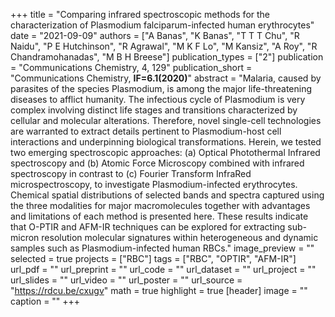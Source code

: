 +++
title = "Comparing infrared spectroscopic methods for the characterization of Plasmodium falciparum-infected human erythrocytes"
date = "2021-09-09"
authors = ["A Banas", "K Banas", "T T T Chu", "R Naidu", "P E Hutchinson", "R Agrawal", "M K F Lo", "M Kansiz", "A Roy", "R Chandramohanadas", "M B H Breese"]
publication_types = ["2"]
publication = "Communications Chemistry, 4, 129"
publication_short = "Communications Chemistry, **IF=6.1(2020)**"
abstract = "Malaria, caused by parasites of the species Plasmodium, is among the major life-threatening diseases to afflict humanity. The infectious cycle of Plasmodium is very complex involving distinct life stages and transitions characterized by cellular and molecular alterations. Therefore, novel single-cell technologies are warranted to extract details pertinent to Plasmodium-host cell interactions and underpinning biological transformations. Herein, we tested two emerging spectroscopic approaches: (a) Optical Photothermal Infrared spectroscopy and (b) Atomic Force Microscopy combined with infrared spectroscopy in contrast to (c) Fourier Transform InfraRed microspectroscopy, to investigate Plasmodium-infected erythrocytes. Chemical spatial distributions of selected bands and spectra captured using the three modalities for major macromolecules together with advantages and limitations of each method is presented here. These results indicate that O-PTIR and AFM-IR techniques can be explored for extracting sub-micron resolution molecular signatures within heterogeneous and dynamic samples such as Plasmodium-infected human RBCs."
image_preview = ""
selected = true
projects = ["RBC"]
tags = ["RBC", "OPTIR", "AFM-IR"]
url_pdf = ""
url_preprint = ""
url_code = ""
url_dataset = ""
url_project = ""
url_slides = ""
url_video = ""
url_poster = ""
url_source = "https://rdcu.be/cxugv"
math = true
highlight = true
[header]
image = ""
caption = ""
+++






